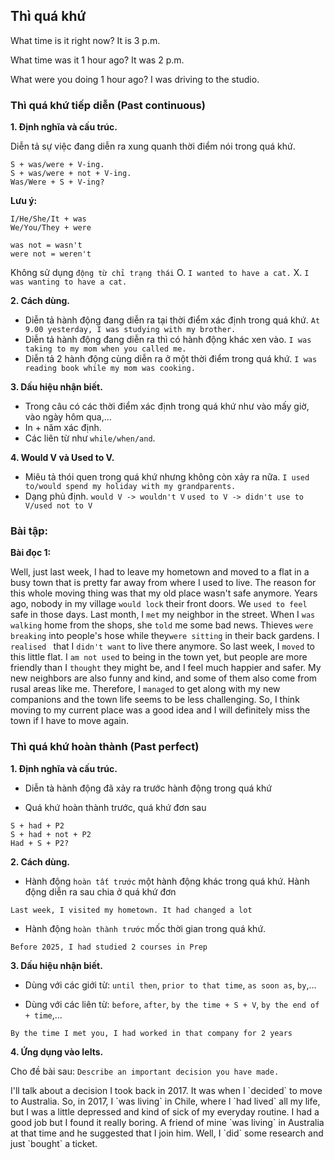 ## Thì quá khứ

What time is it right now?
It is 3 p.m.

What time was it 1 hour ago?
It was 2 p.m.

What were you doing 1 hour ago?
I was driving to the studio.

### Thì quá khứ tiếp diễn (Past continuous)
**1. Định nghĩa và cấu trúc.**

Diễn tả sự việc đang diễn ra xung quanh thời điểm nói trong quá khứ.

```
S + was/were + V-ing.
S + was/were + not + V-ing.
Was/Were + S + V-ing?
```
**Lưu ý:**

```
I/He/She/It + was
We/You/They + were

was not = wasn't
were not = weren't
```

Không sử dụng `động từ chỉ trạng thái`
O. `I wanted to have a cat.`
X. `I was wanting to have a cat.`

**2. Cách dùng.**
- Diễn tả hành động đang diễn ra tại thời điểm xác định trong quá khứ.
`At 9.00 yesterday, I was studying with my brother.`
- Diễn tả hành động đang diễn ra thì có hành động khác xen vào.
`I was taking to my mom when you called me.`
- Diễn tả 2 hành động cùng diễn ra ở một thời điểm trong quá khứ.
`I was reading book while my mom was cooking.`

**3. Dấu hiệu nhận biết.**
- Trong câu có các thời điểm xác định trong quá khứ như vào mấy giờ, vào ngày hôm qua,...
- In + năm xác định.
- Các liên từ như `while/when/and`.

**4. Would V và Used to V.**
- Miêu tả thói quen trong quá khứ nhưng không còn xảy ra nữa.
`I used to/would spend my holiday with my grandparents.`
- Dạng phủ định.
`would V -> wouldn't V`
`used to V -> didn't use to V/used not to V`

### Bài tập:

**Bài đọc 1:**

Well, just last week, I had to leave my hometown and moved to a flat in a busy town
that is pretty far away from where I used to live.
The reason for this whole moving thing was that my old place wasn't safe anymore.
Years ago, nobody in my village `would lock` their front doors. We `used to feel` safe in those
days. Last month, I `met` my neighbor in the street. When I `was walking` home from 
the shops, she `told` me some bad news. Thieves `were breaking` into people's hose while 
they`were sitting` in their back gardens.
I `realised ` that I `didn't want` to live there anymore. So last week, I `moved`
to this little flat. I `am not used` to being in the town yet, but people are more
friendly than I `thought` they might be, and I feel much happier and safer. My new
neighbors are also funny and kind, and some of them also come from rusal areas like me.
Therefore, I `managed` to get along with my new companions and the town life seems to be
less challenging. So, I think moving to my current place was a good idea and I will
definitely miss the town if I have to move again.




### Thì quá khứ hoàn thành (Past perfect)

**1. Định nghĩa và cấu trúc.**

- Diễn tà hành động đã xảy ra trước hành động trong quá khứ

- Quá khứ hoàn thành trước, quá khứ đơn sau

```
S + had + P2
S + had + not + P2
Had + S + P2?
```

**2. Cách dùng.**

- Hành động ` hoàn tất trước ` một hành động khác trong quá khứ. Hành động diễn ra sau chia ở 
quá khứ đơn

`Last week, I visited my hometown. It had changed a lot`

- Hành động ` hoàn thành trước ` mốc thời gian trong quá khứ.

`Before 2025, I had studied 2 courses in Prep`

**3. Dấu hiệu nhận biết.**

- Dùng với các giới từ: `until then`, `prior to that time`, `as soon as`, `by`,...

- Dùng với các liên từ: `before`, `after`, `by the time + S + V`, `by the end of + time`,...

`By the time I met you, I had worked in that company for 2 years`

**4. Ứng dụng vào Ielts.**

Cho đề bài sau: `Describe an important decision you have made.`

<p> I'll talk about a decision I took back in 2017. It was when I `decided` to move to Australia.
So, in 2017, I `was living` in Chile, where I `had lived` all my life, but I was a little depressed and kind 
of sick of my everyday routine. I had a good job but I found it really boring. A friend of mine `was living` in 
Australia at that time and he suggested that I join him. Well, I `did` some research and just `bought`
a ticket.</p>

